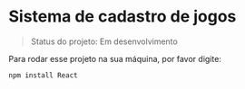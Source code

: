 # Sistema de cadastro de jogos

> Status do projeto: Em desenvolvimento

Para rodar esse projeto na sua máquina, por favor digite:

```
npm install React
```
